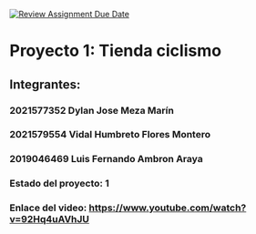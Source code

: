 [![Review Assignment Due Date](https://classroom.github.com/assets/deadline-readme-button-24ddc0f5d75046c5622901739e7c5dd533143b0c8e959d652212380cedb1ea36.svg)](https://classroom.github.com/a/-64Cssly)
# Proyecto 1: Tienda ciclismo
## Integrantes:
### 2021577352 Dylan Jose Meza Marín
### 2021579554 Vidal Humbreto Flores Montero
### 2019046469 Luis Fernando Ambron Araya
### Estado del proyecto: 1
### Enlace del video: https://www.youtube.com/watch?v=92Hq4uAVhJU
